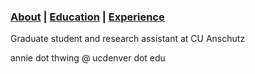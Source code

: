 ### [About](https://athwing.github.io)  |  [Education](https://athwing.github.io/education) |  [Experience](https://athwing.github.io/experience)

Graduate student and research assistant at CU Anschutz

annie dot thwing @ ucdenver dot edu

